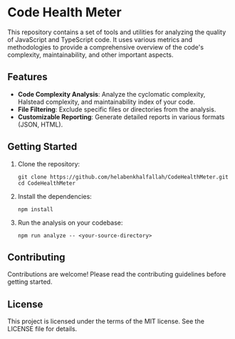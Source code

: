 # Code Health Meter

This repository contains a set of tools and utilities for analyzing the quality of JavaScript and TypeScript code. It uses various metrics and methodologies to provide a comprehensive overview of the code's complexity, maintainability, and other important aspects.

## Features

- **Code Complexity Analysis**: Analyze the cyclomatic complexity, Halstead complexity, and maintainability index of your code.
- **File Filtering**: Exclude specific files or directories from the analysis.
- **Customizable Reporting**: Generate detailed reports in various formats (JSON, HTML).

## Getting Started

1. Clone the repository:
    ```
    git clone https://github.com/helabenkhalfallah/CodeHealthMeter.git
    cd CodeHealthMeter
    ```

2. Install the dependencies:
    ```
    npm install
    ```

3. Run the analysis on your codebase:
    ```
    npm run analyze -- <your-source-directory>
    ```

## Contributing

Contributions are welcome! Please read the contributing guidelines before getting started.

## License

This project is licensed under the terms of the MIT license. See the LICENSE file for details.
